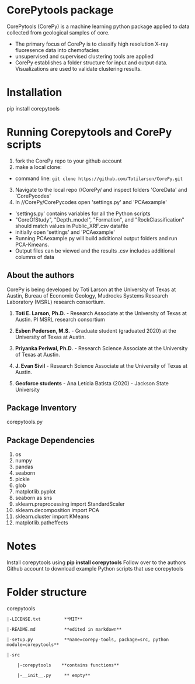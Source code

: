 # CorePytools package

CorePytools (CorePy) is a machine learning python package applied to data collected from geological samples of core. 
- The primary focus of CorePy is to classify high resolution X-ray fluoresence data into chemofacies 
- unsupervised and supervised clustering tools are applied
- CorePy establishes a folder structure for input and output data. Visualizations are used to validate clustering results.

# Installation
pip install corepytools

# Running Corepytools and CorePy scripts
1) fork the CorePy repo to your github account
2) make a local clone:
 - command line: `git clone https://github.com/Totilarson/CorePy.git` 
3) Navigate to the local repo //CorePy/ and inspect folders 'CoreData' and 'CorePycodes'
4) In //CorePy/CorePycodes open 'settings.py' and 'PCAexample'
- 'settings.py' contains variables for all the Python scripts
 - "CoreOfStudy", "Depth_model", "Formation", and "RockClassification" should match values in Public_XRF.csv datafile
 - initially open 'settings' and 'PCAexample'
 - Running PCAexample.py will build additional output folders and run PCA-Kmeans.
 - Output files can be viewed and the results .csv includes additional columns of data

## About the authors

CorePy is being developed by Toti Larson at the University of Texas at Austin, Bureau of Economic Geology, Mudrocks Systems Research Laboratory (MSRL) research consortium.

1. **Toti E. Larson, Ph.D.** - Research Associate at the University of Texas at Austin. PI MSRL research consortium

2. **Esben Pedersen, M.S.** - Graduate student (graduated 2020) at the University of Texas at Austin. 

3. **Priyanka Periwal, Ph.D.** - Research Science Associate at the University of Texas at Austin. 

4. **J. Evan Sivil** - Research Science Associate at the University of Texas at Austin. 

5. **Geoforce students** - Ana Letícia Batista (2020) - Jackson State University 

## Package Inventory
 
corepytools.py


## Package Dependencies

1) os
2) numpy
3) pandas
4) seaborn
5) pickle
6) glob
7) matplotlib.pyplot
8) seaborn as sns
9) sklearn.preprocessing import StandardScaler
10) sklearn.decomposition import PCA
11) sklearn.cluster import KMeans
12) matplotlib.patheffects

# Notes

Install corepytools using **pip install corepytools**
Follow over to the authors Github account to download example Python scripts that use corepytools


# Folder structure
corepytools

    |-LICENSE.txt         **MIT**

    |-README.md           **edited in markdown**

    |-setup.py            **name=corepy-tools, package=src, python module=corepytools**

    |-src

        |-corepytools    **contains functions**
    
        |-__init__.py     ** empty**


